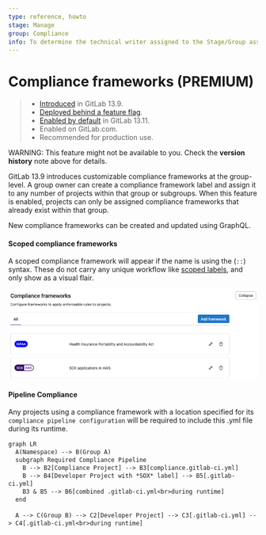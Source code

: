 ```yaml
---
type: reference, howto
stage: Manage
group: Compliance
info: To determine the technical writer assigned to the Stage/Group associated with this page, see https://about.gitlab.com/handbook/engineering/ux/technical-writing/#assignments
---
```


# Compliance frameworks **(PREMIUM)**

> - [Introduced](https://gitlab.com/gitlab-org/gitlab/-/issues/276221) in GitLab 13.9.
> - [Deployed behind a feature flag](../../feature_flags.md).
> - [Enabled by default](https://gitlab.com/gitlab-org/gitlab/-/issues/287779) in GitLab 13.11.
> - Enabled on GitLab.com.
> - Recommended for production use.

WARNING:
This feature might not be available to you. Check the **version history** note above for details.

GitLab 13.9 introduces customizable compliance frameworks at the group-level. A group owner can create a compliance framework label and assign it to any number of projects within that group or subgroups. When this feature is enabled, projects can only be assigned compliance frameworks that already exist within that group. 

New compliance frameworks can be created and updated using GraphQL.

#### Scoped compliance frameworks
A scoped compliance framework will appear if the name is using the (`::`) syntax. These do not carry any unique workflow like [scoped labels](../project/../../../project/labels.md#scoped-labels), and only show as a visual flair.

![List of created compliance frameworks](../compliance_frameworks/img/compliance_framework_example.png)


#### Pipeline Compliance
Any projects using a compliance framework with a location specified for its `compliance pipeline configuration` will be required to include this .yml file during its runtime.


```mermaid
graph LR
  A(Namespace) --> B(Group A)
  subgraph Required Compliance Pipeline
    B --> B2[Compliance Project] --> B3[compliance.gitlab-ci.yml]
    B --> B4[Developer Project with *SOX* label] --> B5[.gitlab-ci.yml]
    B3 & B5 --> B6[combined .gitlab-ci.yml<br>during runtime]
  end
    
  A --> C(Group B) --> C2[Developer Project] --> C3[.gitlab-ci.yml] --> C4[.gitlab-ci.yml<br>during runtime]
```